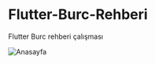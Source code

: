 # Flutter-Burc-Rehberi
Flutter Burc rehberi çalışması

![Anasayfa](https://user-images.githubusercontent.com/57840150/141260264-82ba58af-7d38-40d7-88aa-9d7acb965dff.png=250x250)
